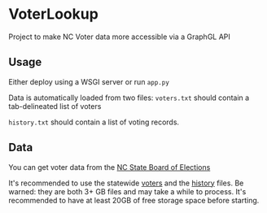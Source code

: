 # VoterLookup
Project to make NC Voter data more accessible via a GraphGL API

## Usage
Either deploy using a WSGI server or run ```app.py```

Data is automatically loaded from two files:
```voters.txt``` should contain a tab-delineated list of voters

```history.txt``` should contain a list of voting records.

## Data
You can get voter data from the [NC State Board of Elections](https://www.ncsbe.gov/Public-Records-Data-Info/Election-Results-Data)

It's recommended to use the statewide [voters](http://dl.ncsbe.gov/data/ncvoter_Statewide.zip) and the [history](http://dl.ncsbe.gov/data/ncvhis_Statewide.zip) files. Be warned: they are both 3+ GB files and may take a while to process. It's recommended to have at least 20GB of free storage space before starting.